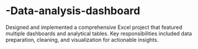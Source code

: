 # -Data-analysis-dashboard
Designed and implemented a comprehensive Excel project that featured multiple dashboards and analytical tables. Key responsibilities included data preparation, cleaning, and visualization for actionable insights.
